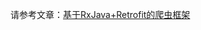 
请参考文章：[基于RxJava+Retrofit的爬虫框架](http://liaorui.github.com/2018/01/31/%E5%9F%BA%E4%BA%8ERxjava-Retrofit%E7%9A%84%E7%88%AC%E8%99%AB%E6%A1%86%E6%9E%B6/)
